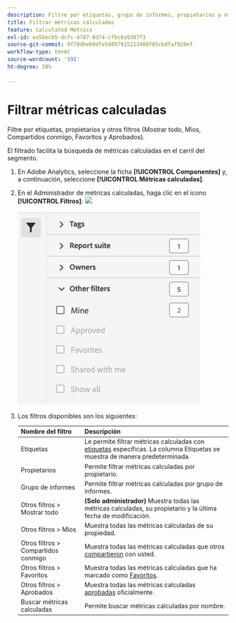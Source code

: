 ```yaml
---
description: Filtre por etiquetas, grupo de informes, propietarios y otros filtros (Mostrar todo, Míos, Compartidos conmigo, Favoritos y Aprobados).
title: Filtrar métricas calculadas
feature: Calculated Metrics
exl-id: ea5becb5-dcfc-4787-8d74-cfbc8a9387f3
source-git-commit: 9f70dbeb9dfe54897915213480f05cbdfaf920ef
workflow-type: tm+mt
source-wordcount: '191'
ht-degree: 28%

---
```


# Filtrar métricas calculadas

Filtre por etiquetas, propietarios y otros filtros (Mostrar todo, Míos, Compartidos conmigo, Favoritos y Aprobados).

El filtrado facilita la búsqueda de métricas calculadas en el carril del segmento.

1. En Adobe Analytics, seleccione la ficha **[!UICONTROL Componentes]** y, a continuación, seleccione **[!UICONTROL Métricas calculadas]**.

1. En el Administrador de métricas calculadas, haga clic en el icono **[!UICONTROL Filtros]**: ![](https://spectrum.adobe.com/static/icons/workflow_18/Smock_Filter_18_N.svg)

   ![](assets/filtering.png)

1. Los filtros disponibles son los siguientes:

   | Nombre del filtro | Descripción |
   |---|---|
   | Etiquetas | Le permite filtrar métricas calculadas con [etiquetas](/help/components/c-calcmetrics/c-workflow/cm-workflow/cm-tagging.md) específicas. La columna Etiquetas se muestra de manera predeterminada. |
   | Propietarios | Permite filtrar métricas calculadas por propietario. |
   | Grupo de informes | Permite filtrar métricas calculadas por grupo de informes. |
   | Otros filtros > Mostrar todo | **(Solo administrador)** Muestra todas las métricas calculadas, su propietario y la última fecha de modificación. |
   | Otros filtros > Míos | Muestra todas las métricas calculadas de su propiedad. |
   | Otros filtros > Compartidos conmigo | Muestra todas las métricas calculadas que otros [compartieron](/help/components/c-calcmetrics/c-workflow/cm-workflow/cm-sharing.md) con usted. |
   | Otros filtros > Favoritos | Muestra todas las métricas calculadas que ha marcado como [Favoritos](/help/components/segmentation/segmentation-workflow/t-seg-favorite.md). |
   | Otros filtros > Aprobados | Muestra todas las métricas calculadas [aprobadas](/help/components/c-calcmetrics/c-workflow/cm-workflow/cm-approving.md) oficialmente. |
   | Buscar métricas calculadas | Permite buscar métricas calculadas por nombre. |
